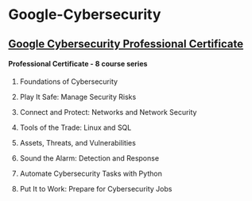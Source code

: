 # Google-Cybersecurity

## [Google Cybersecurity Professional Certificate](https://www.coursera.org/programs/grow-with-google-oef62/professional-certificates/google-cybersecurity)

#### Professional Certificate - 8 course series

1. Foundations of Cybersecurity

2. Play It Safe: Manage Security Risks

3. Connect and Protect: Networks and Network Security

4. Tools of the Trade: Linux and SQL

5. Assets, Threats, and Vulnerabilities

6. Sound the Alarm: Detection and Response

7. Automate Cybersecurity Tasks with Python

8. Put It to Work: Prepare for Cybersecurity Jobs